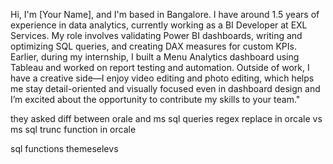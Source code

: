 Hi, I'm [Your Name], and I'm based in Bangalore. I have around 1.5 years of experience in data analytics, currently working as a BI Developer at EXL Services. My role involves validating Power BI dashboards, writing and optimizing SQL queries, and creating DAX measures for custom KPIs.
Earlier, during my internship, I built a Menu Analytics dashboard using Tableau and worked on report testing and automation. Outside of work, I have a creative side—I enjoy video editing and photo editing, which helps me stay detail-oriented and visually focused even in dashboard design
and I’m excited about the opportunity to contribute my skills to your team."

they asked diff between orale and ms sql queries
regex replace in orcale vs ms sql
trunc function in orcale
 
 
sql functions themeselevs

